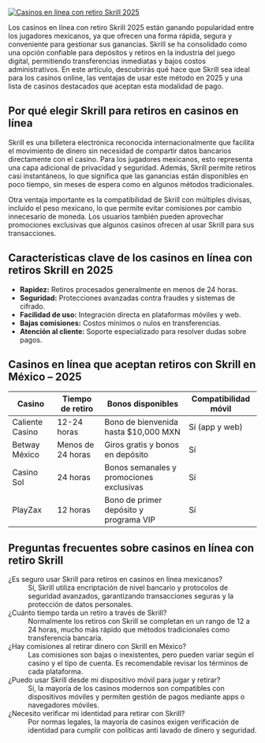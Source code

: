 [![Casinos en línea con retiro Skrill 2025](https://123-caf.pages.dev/gitsignup.png)](https://vrmoo.ru/Bt82HjjY)

<div>Los casinos en línea con retiro Skrill 2025 están ganando popularidad entre los jugadores mexicanos, ya que ofrecen una forma rápida, segura y conveniente para gestionar sus ganancias. Skrill se ha consolidado como una opción confiable para depósitos y retiros en la industria del juego digital, permitiendo transferencias inmediatas y bajos costos administrativos. En este artículo, descubrirás qué hace que Skrill sea ideal para los casinos online, las ventajas de usar este método en 2025 y una lista de casinos destacados que aceptan esta modalidad de pago.</div>  <h2>Por qué elegir Skrill para retiros en casinos en línea</h2> <p>Skrill es una billetera electrónica reconocida internacionalmente que facilita el movimiento de dinero sin necesidad de compartir datos bancarios directamente con el casino. Para los jugadores mexicanos, esto representa una capa adicional de privacidad y seguridad. Además, Skrill permite retiros casi instantáneos, lo que significa que las ganancias están disponibles en poco tiempo, sin meses de espera como en algunos métodos tradicionales.</p> <p>Otra ventaja importante es la compatibilidad de Skrill con múltiples divisas, incluido el peso mexicano, lo que permite evitar comisiones por cambio innecesario de moneda. Los usuarios también pueden aprovechar promociones exclusivas que algunos casinos ofrecen al usar Skrill para sus transacciones.</p>  <h2>Características clave de los casinos en línea con retiros Skrill en 2025</h2> <ul>   <li><strong>Rapidez:</strong> Retiros procesados generalmente en menos de 24 horas.</li>   <li><strong>Seguridad:</strong> Protecciones avanzadas contra fraudes y sistemas de cifrado.</li>   <li><strong>Facilidad de uso:</strong> Integración directa en plataformas móviles y web.</li>   <li><strong>Bajas comisiones:</strong> Costos mínimos o nulos en transferencias.</li>   <li><strong>Atención al cliente:</strong> Soporte especializado para resolver dudas sobre pagos.</li> </ul>  <h2>Casinos en línea que aceptan retiros con Skrill en México – 2025</h2> <table>   <thead>     <tr>       <th>Casino</th>       <th>Tiempo de retiro</th>       <th>Bonos disponibles</th>       <th>Compatibilidad móvil</th>     </tr>   </thead>   <tbody>     <tr>       <td>Caliente Casino</td>       <td>12-24 horas</td>       <td>Bono de bienvenida hasta $10,000 MXN</td>       <td>Sí (app y web)</td>     </tr>     <tr>       <td>Betway México</td>       <td>Menos de 24 horas</td>       <td>Giros gratis y bonos en depósito</td>       <td>Sí</td>     </tr>     <tr>       <td>Casino Sol</td>       <td>24 horas</td>       <td>Bonos semanales y promociones exclusivas</td>       <td>Sí</td>     </tr>     <tr>       <td>PlayZax</td>       <td>12 horas</td>       <td>Bono de primer depósito y programa VIP</td>       <td>Sí</td>     </tr>   </tbody> </table>  <h2>Preguntas frecuentes sobre casinos en línea con retiro Skrill</h2> <dl>   <dt>¿Es seguro usar Skrill para retiros en casinos en línea mexicanos?</dt>   <dd>Sí, Skrill utiliza encriptación de nivel bancario y protocolos de seguridad avanzados, garantizando transacciones seguras y la protección de datos personales.</dd>    <dt>¿Cuánto tiempo tarda un retiro a través de Skrill?</dt>   <dd>Normalmente los retiros con Skrill se completan en un rango de 12 a 24 horas, mucho más rápido que métodos tradicionales como transferencia bancaria.</dd>    <dt>¿Hay comisiones al retirar dinero con Skrill en México?</dt>   <dd>Las comisiones son bajas o inexistentes, pero pueden variar según el casino y el tipo de cuenta. Es recomendable revisar los términos de cada plataforma.</dd>    <dt>¿Puedo usar Skrill desde mi dispositivo móvil para jugar y retirar?</dt>   <dd>Sí, la mayoría de los casinos modernos son compatibles con dispositivos móviles y permiten gestión de pagos mediante apps o navegadores móviles.</dd>    <dt>¿Necesito verificar mi identidad para retirar con Skrill?</dt>   <dd>Por normas legales, la mayoría de casinos exigen verificación de identidad para cumplir con políticas anti lavado de dinero y seguridad.</dd> </dl> </div>